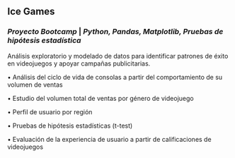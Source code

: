 ## Ice Games
### *Proyecto Bootcamp* | *Python, Pandas, Matplotlib, Pruebas de hipótesis estadística*
Análisis exploratorio y modelado de datos para identificar patrones de éxito en videojuegos y apoyar campañas publicitarias.

• Análisis del ciclo de vida de consolas a partir del comportamiento de su volumen de ventas

• Estudio del volumen total de ventas por género de videojuego

• Perfil de usuario por región

• Pruebas de hipótesis estadísticas (t-test)

• Evaluación de la experiencia de usuario a partir de calificaciones de videojuegos

